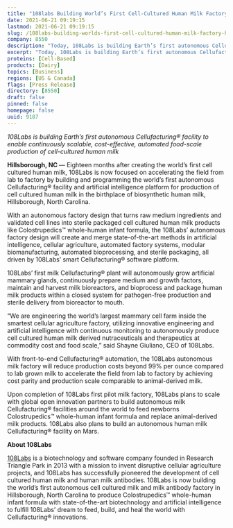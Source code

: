 ```yaml
---
title: "108labs Building World’s First Cell-Cultured Human Milk Factory in Hillsborough, NC"
date: 2021-06-21 09:19:15
lastmod: 2021-06-21 09:19:15
slug: /108labs-building-worlds-first-cell-cultured-human-milk-factory-hillsborough-nc
company: 8550
description: "Today, 108Labs is building Earth’s first autonomous Cellufacturing® facility to enable continuously scalable, cost-effective, automated food scale production of cell cultured human milk."
excerpt: "Today, 108Labs is building Earth’s first autonomous Cellufacturing® facility to enable continuously scalable, cost-effective, automated food scale production of cell cultured human milk."
proteins: [Cell-Based]
products: [Dairy]
topics: [Business]
regions: [US & Canada]
flags: [Press Release]
directory: [8550]
draft: false
pinned: false
homepage: false
uuid: 9187
---
```

<p class="text-align-center"><em>108Labs is building Earth’s first autonomous Cellufacturing® facility to enable continuously scalable, cost-effective, automated food-scale production of cell-cultured human milk</em></p>

<p><strong>Hillsborough, NC </strong>— Eighteen months after creating the world’s first cell cultured human milk, 108Labs is now focused on accelerating the field from lab to factory by building and programming the world’s first autonomous Cellufacturing® facility and artificial intelligence platform for production of cell cultured human milk in the birthplace of biosynthetic human milk, Hillsborough, North Carolina.</p>

<p>With an autonomous factory design that turns raw medium ingredients and validated cell lines into sterile packaged cell cultured human milk products like Colostrupedics™ whole-human infant formula, the 108Labs’ autonomous factory design will create and merge state-of-the-art methods in artificial intelligence, cellular agriculture, automated factory systems, modular biomanufacturing, automated bioprocessing, and sterile packaging, all driven by 108Labs’ smart Cellufacturing® software platform.</p>

<p>108Labs’ first milk Cellufacturing® plant will autonomously grow artificial mammary glands, continuously prepare medium and growth factors, maintain and harvest milk bioreactors, and bioprocess and package human milk products within a closed system for pathogen-free production and sterile delivery from bioreactor to mouth.</p>

<p>“We are engineering the world’s largest mammary cell farm inside the smartest cellular agriculture factory, utilizing innovative engineering and artificial intelligence with continuous monitoring to autonomously produce cell cultured human milk derived nutraceuticals and therapeutics at commodity cost and food scale,” said Shayne Giuliano, CEO of 108Labs.</p>

<p>With front-to-end Cellufacturing® automation, the 108Labs autonomous milk factory will reduce production costs beyond 99% per ounce compared to lab grown milk to accelerate the field from lab to factory by achieving cost parity and production scale comparable to animal-derived milk.</p>

<p>Upon completion of 108Labs first pilot milk factory, 108Labs plans to scale with global open innovation partners to build autonomous milk Cellufacturing® facilities around the world to feed newborns Colostrupedics™ whole-human infant formula and replace animal-derived milk products. 108Labs also plans to build an autonomous human milk Cellufacturing® facility on Mars.</p>

<p><strong>About 108Labs</strong></p>

<p><u><a href="http://108labs.net">108Labs</a></u> is a biotechnology and software company founded in Research Triangle Park in 2013 with a mission to invent disruptive cellular agriculture projects, and 108Labs has successfully pioneered the development of cell cultured human milk and human milk antibodies. 108Labs is now building the world’s first autonomous cell cultured milk and milk antibody factory in Hillsborough, North Carolina to produce Colostrupedics™ whole-human infant formula with state-of-the-art biotechnology and artificial intelligence to fulfill 108Labs’ dream to feed, build, and heal the world with Cellufacturing® innovations.</p>
